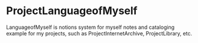 # ProjectLanguageofMyself
LanguageofMyself is notions system for myself notes and cataloging example for my projects, such as ProjectInternetArchive, ProjectLibrary, etc.
